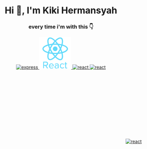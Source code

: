 <h1 align="center">Hi 👋, I'm Kiki Hermansyah</h1>
<h3 align="center">every time i'm with this 👇</h3>



<p align="center"><a href="https://go.dev" target="_blank" rel="noreferrer"> <img src="https://www.nicepng.com/png/full/370-3707528_65159967-golang-logo.png" alt="express" width="100" height="100"/> </a> <a href="https://reactjs.org/" target="_blank" rel="noreferrer"> <img src="https://raw.githubusercontent.com/devicons/devicon/master/icons/react/react-original-wordmark.svg" alt="react" width="100" height="100"/> </a>
 <a href="https://laravel.com/" target="_blank" rel="noreferrer"> <img src="https://laravel.com/img/logomark.min.svg" alt="react" width="100" height="100"/> </a><a href="https://flutter.dev/" target="_blank" rel="noreferrer"> <img src="https://cdn-images-1.medium.com/max/1200/1*5-aoK8IBmXve5whBQM90GA.png" alt="react" width="100" height="100"/> </a>
 
 
<br><br><br><br><br><br><br><br><br><br><br>
 <p align="right">
 <a href="https://www.facebook.com/kiki.hermansyah.731" target="_blank" rel="noreferrer"><img src="https://cdn.icon-icons.com/icons2/1826/PNG/512/4202110facebooklogosocialsocialmedia-115707_115594.png" alt="react" width="40" height="40"/></a>
 </p>
